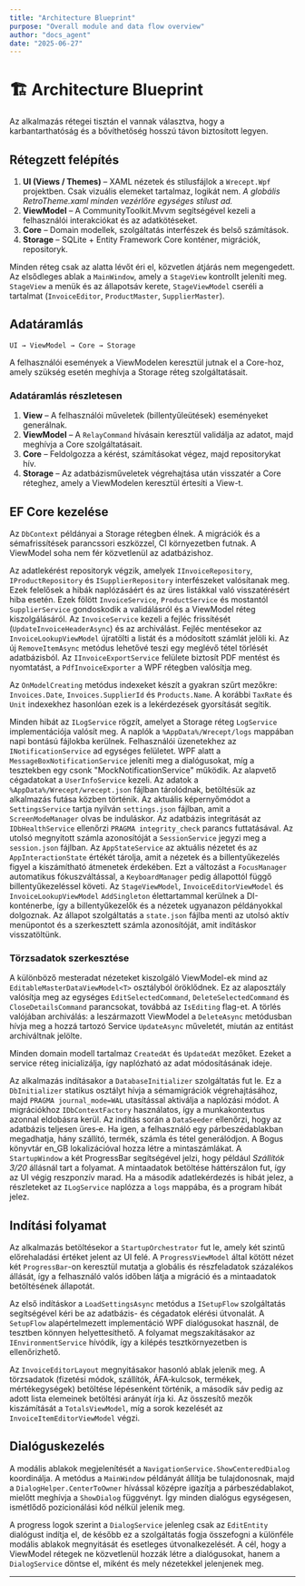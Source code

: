 ```yaml
---
title: "Architecture Blueprint"
purpose: "Overall module and data flow overview"
author: "docs_agent"
date: "2025-06-27"
---
```


# 🏗️ Architecture Blueprint

Az alkalmazás rétegei tisztán el vannak választva, hogy a karbantarthatóság és a bővíthetőség hosszú távon biztosított legyen.

## Rétegzett felépítés

1. **UI (Views / Themes)** – XAML nézetek és stílusfájlok a `Wrecept.Wpf` projektben. Csak vizuális elemeket tartalmaz, logikát nem.
   *A globális RetroTheme.xaml minden vezérlőre egységes stílust ad.*
2. **ViewModel** – A CommunityToolkit.Mvvm segítségével kezeli a felhasználói interakciókat és az adatkötéseket.
3. **Core** – Domain modellek, szolgáltatás interfészek és belső számítások.
4. **Storage** – SQLite + Entity Framework Core konténer, migrációk, repositoryk.

Minden réteg csak az alatta lévőt éri el, közvetlen átjárás nem megengedett.
Az elsődleges ablak a `MainWindow`, amely a `StageView` kontrollt jeleníti meg.
`StageView` a menük és az állapotsáv kerete, `StageViewModel` cseréli a tartalmat
 (`InvoiceEditor`, `ProductMaster`, `SupplierMaster`).

## Adatáramlás

```
UI → ViewModel → Core → Storage
```

A felhasználói események a ViewModelen keresztül jutnak el a Core-hoz, amely szükség esetén meghívja a Storage réteg szolgáltatásait.

### Adatáramlás részletesen

1. **View** – A felhasználói műveletek (billentyűleütések) eseményeket generálnak.
2. **ViewModel** – A `RelayCommand` hívásain keresztül validálja az adatot, majd meghívja a Core szolgáltatásait.
3. **Core** – Feldolgozza a kérést, számításokat végez, majd repositorykat hív.
4. **Storage** – Az adatbázisműveletek végrehajtása után visszatér a Core réteghez, amely a ViewModelen keresztül értesíti a View-t.

## EF Core kezelése

Az `DbContext` példányai a Storage rétegben élnek. A migrációk és a sémafrissítések parancssori eszközzel, CI környezetben futnak. A ViewModel soha nem fér közvetlenül az adatbázishoz.

Az adatlekérést repositoryk végzik, amelyek `IInvoiceRepository`, `IProductRepository` és `ISupplierRepository` interfészeket valósítanak meg. Ezek felelősek a hibák naplózásáért és az üres listákkal való visszatérésért hiba esetén.
Ezek fölött `InvoiceService`, `ProductService` és mostantól `SupplierService` gondoskodik a validálásról és a ViewModel réteg kiszolgálásáról.
Az `InvoiceService` kezeli a fejléc frissítését (`UpdateInvoiceHeaderAsync`) és az archiválást.
Fejléc mentésekor az `InvoiceLookupViewModel` újratölti a listát és a módosított számlát jelöli ki.
Az új `RemoveItemAsync` metódus lehetővé teszi egy meglévő tétel törlését adatbázisból.
Az `IInvoiceExportService` felülete biztosít PDF mentést és nyomtatást, a `PdfInvoiceExporter` a WPF rétegben valósítja meg.

Az `OnModelCreating` metódus indexeket készít a gyakran szűrt mezőkre:
`Invoices.Date`, `Invoices.SupplierId` és `Products.Name`. A korábbi
`TaxRate` és `Unit` indexekhez hasonlóan ezek is a lekérdezések gyorsítását
segítik.

Minden hibát az `ILogService` rögzít, amelyet a Storage réteg `LogService` implementációja valósít meg. A naplók a `%AppData%/Wrecept/logs` mappában napi bontású fájlokba kerülnek.
Felhasználói üzenetekhez az `INotificationService` ad egységes felületet. WPF alatt a `MessageBoxNotificationService` jeleníti meg a dialógusokat, míg a tesztekben egy csonk "MockNotificationService" működik.
Az alapvető cégadatokat a `UserInfoService` kezeli. Az adatok a `%AppData%/Wrecept/wrecept.json` fájlban tárolódnak, betöltésük az alkalmazás futása közben történik.
Az aktuális képernyőmódot a `SettingsService` tartja nyilván `settings.json` fájlban, amit a `ScreenModeManager` olvas be induláskor.
Az adatbázis integritását az `IDbHealthService` ellenőrzi `PRAGMA integrity_check` parancs futtatásával.
Az utolsó megnyitott számla azonosítóját a `SessionService` jegyzi meg a `session.json` fájlban.
Az `AppStateService` az aktuális nézetet és az `AppInteractionState` értékét tárolja, amit a nézetek és a billentyűkezelés figyel a kiszámítható átmenetek érdekében.
Ezt a változást a `FocusManager` automatikus fókuszváltással, a `KeyboardManager` pedig állapottól függő billentyűkezeléssel követi.
Az `StageViewModel`, `InvoiceEditorViewModel` és `InvoiceLookupViewModel` `AddSingleton` élettartammal kerülnek a DI-konténerbe, így a billentyűkezelők és a nézetek ugyanazon példányokkal dolgoznak.
Az állapot szolgáltatás a `state.json` fájlba menti az utolsó aktív menüpontot és a szerkesztett számla azonosítóját, amit indításkor visszatöltünk.

### Törzsadatok szerkesztése

A különböző mesteradat nézeteket kiszolgáló ViewModel-ek mind az `EditableMasterDataViewModel<T>` osztályból öröklődnek. Ez az alaposztály valósítja meg az egységes `EditSelectedCommand`, `DeleteSelectedCommand` és `CloseDetailsCommand` parancsokat, továbbá az `IsEditing` flag-et. A törlés valójában archiválás: a leszármazott ViewModel a `DeleteAsync` metódusban hívja meg a hozzá tartozó Service `UpdateAsync` műveletét, miután az entitást archiváltnak jelölte.

Minden domain modell tartalmaz `CreatedAt` és `UpdatedAt` mezőket. Ezeket a service réteg inicializálja, így naplózható az adat módosításának ideje.

 Az alkalmazás indításakor a `DatabaseInitializer` szolgáltatás fut le. Ez a
 `DbInitializer` statikus osztályt hívja a sémamigrációk végrehajtásához, majd
 `PRAGMA journal_mode=WAL` utasítással aktiválja a naplózási módot. A
 migrációkhoz `IDbContextFactory` használatos, így a munkakontextus azonnal
 eldobásra kerül.
Az indítás során a `DataSeeder` ellenőrzi, hogy az adatbázis teljesen üres‑e.
Ha igen, a felhasználó egy párbeszédablakban megadhatja,
hány szállító, termék, számla és tétel generálódjon.
A Bogus könyvtár en_GB lokalizációval hozza létre a mintaszámlákat.
A `StartupWindow` a két ProgressBar segítségével jelzi,
hogy például *Szállítók 3/20* állásnál tart a folyamat.
A mintaadatok betöltése háttérszálon fut, így az UI végig reszponzív marad.
Ha a második adatlekérdezés is hibát jelez, a részleteket az `ILogService` naplózza a `logs` mappába, és a program hibát jelez.

## Indítási folyamat

Az alkalmazás betöltésekor a `StartupOrchestrator` fut le, amely két szintű előrehaladási értéket jelent az UI felé. A `ProgressViewModel` által kötött nézet két `ProgressBar`-on keresztül mutatja a globális és részfeladatok százalékos állását, így a felhasználó valós időben látja a migráció és a mintaadatok betöltésének állapotát.

Az első indításkor a `LoadSettingsAsync` metódus a `ISetupFlow` szolgáltatás segítségével kéri be az adatbázis- és cégadatok elérési útvonalát. A `SetupFlow` alapértelmezett implementáció WPF dialógusokat használ, de tesztben könnyen helyettesíthető.
A folyamat megszakításakor az `IEnvironmentService` hívódik, így a kilépés tesztkörnyezetben is ellenőrizhető.

Az `InvoiceEditorLayout` megnyitásakor hasonló ablak jelenik meg. A törzsadatok (fizetési módok, szállítók, ÁFA‑kulcsok, termékek, mértékegységek) betöltése lépésenként történik, a második sáv pedig az adott lista elemeinek betöltési arányát írja ki.
Az összesítő mezők kiszámítását a `TotalsViewModel`, míg a sorok kezelését az `InvoiceItemEditorViewModel` végzi.

## Dialóguskezelés

A modális ablakok megjelenítését a `NavigationService.ShowCenteredDialog` koordinálja. A metódus a `MainWindow` példányát állítja be tulajdonosnak, majd a `DialogHelper.CenterToOwner` hívással középre igazítja a párbeszédablakot, mielőtt meghívja a `ShowDialog` függvényt. Így minden dialógus egységesen, ismétlődő pozicionálási kód nélkül jelenik meg.

A progress logok szerint a `DialogService` jelenleg csak az `EditEntity` dialógust indítja el, de később ez a szolgáltatás fogja összefogni a különféle modális ablakok megnyitását és esetleges útvonalkezelését. A cél, hogy a ViewModel rétegek ne közvetlenül hozzák létre a dialógusokat, hanem a `DialogService` döntse el, miként és mely nézetekkel jelenjenek meg.

---
